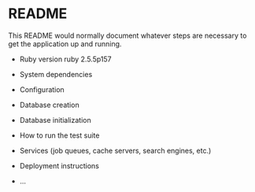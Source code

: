 # README

This README would normally document whatever steps are necessary to get the
application up and running.

* Ruby version
  ruby 2.5.5p157
* System dependencies

* Configuration

* Database creation

* Database initialization

* How to run the test suite

* Services (job queues, cache servers, search engines, etc.)

* Deployment instructions

* ...
